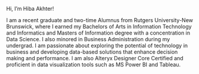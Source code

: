Hi, I’m Hiba Akhter!

I am a recent graduate and two-time Alumnus from Rutgers University-New Brunswick, where I earned my Bachelors of Arts in Information Technology and Informatics and Masters of Information degree with a concentration in Data Science. I also minored in Business Administration during my undergrad. I am passionate about exploring the potential of technology in business and developing data-based solutions that enhance decision making and performance. I am also Alteryx Designer Core Certified and proficient in data visualization tools such as MS Power BI and Tableau.

